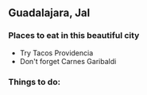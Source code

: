 ## Guadalajara, Jal

### Places to eat in this beautiful city
- Try Tacos Providencia
- Don't forget Carnes Garibaldi

### Things to do:
